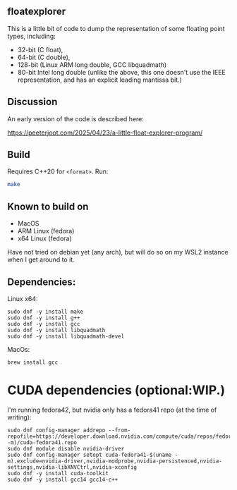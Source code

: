 ## floatexplorer

This is a little bit of code to dump the representation of some floating point types, including:
- 32-bit (C float), 
- 64-bit (C double),
- 128-bit (Linux ARM long double, GCC libquadmath)
- 80-bit Intel long double (unlike the above, this one doesn't use the IEEE representation, and has an explicit leading mantissa bit.)

## Discussion

An early version of the code is described here:

https://peeterjoot.com/2025/04/23/a-little-float-explorer-program/

## Build
Requires C++20 for `<format>`. Run:

```bash
make
```

## Known to build on

* MacOS
* ARM Linux (fedora)
* x64 Linux (fedora)

Have not tried on debian yet (any arch), but will do so on my WSL2 instance when I get around to it.

## Dependencies:

Linux x64:

```
sudo dnf -y install make
sudo dnf -y install g++
sudo dnf -y install gcc
sudo dnf -y install libquadmath
sudo dnf -y install libquadmath-devel
```

MacOs:

```
brew install gcc
```

# CUDA dependencies (optional:WIP.)

I'm running fedora42, but nvidia only has a fedora41 repo (at the time of writing):

```
sudo dnf config-manager addrepo --from-repofile=https://developer.download.nvidia.com/compute/cuda/repos/fedora41/$(uname -m)/cuda-fedora41.repo
sudo dnf module disable nvidia-driver
sudo dnf config-manager setopt cuda-fedora41-$(uname -m).exclude=nvidia-driver,nvidia-modprobe,nvidia-persistenced,nvidia-settings,nvidia-libXNVCtrl,nvidia-xconfig
sudo dnf -y install cuda-toolkit
sudo dnf -y install gcc14 gcc14-c++
```

